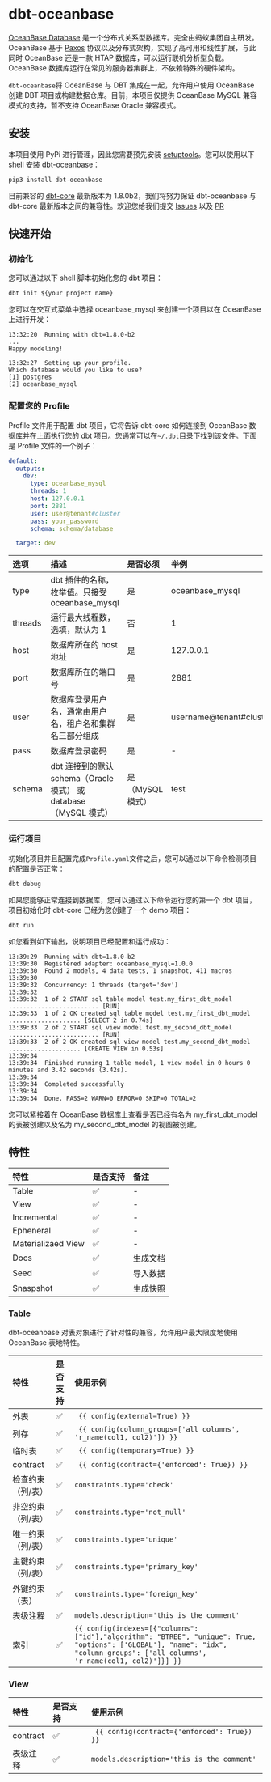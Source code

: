 # dbt-oceanbase

[OceanBase Database](https://github.com/oceanbase/oceanbase) 是一个分布式关系型数据库。完全由蚂蚁集团自主研发。OceanBase 基于 [Paxos](https://lamport.azurewebsites.net/pubs/lamport-paxos.pdf) 协议以及分布式架构，实现了高可用和线性扩展，与此同时 OceanBase 还是一款 HTAP 数据库，可以运行联机分析型负载。OceanBase 数据库运行在常见的服务器集群上，不依赖特殊的硬件架构。

`dbt-oceanbase`将 OceanBase 与 DBT 集成在一起，允许用户使用 OceanBase 创建 DBT 项目或构建数据仓库。目前，本项目仅提供 OceanBase MySQL 兼容模式的支持，暂不支持 OceanBase Oracle 兼容模式。

## 安装

本项目使用 PyPi 进行管理，因此您需要预先安装 [setuptools](https://pypi.org/project/setuptools/)。您可以使用以下 shell 安装 dbt-oceanbase：
```shell
pip3 install dbt-oceanbase
```
目前兼容的 [dbt-core](https://github.com/dbt-labs/dbt-core) 最新版本为 1.8.0b2，我们将努力保证 dbt-oceanbase 与 dbt-core 最新版本之间的兼容性。欢迎您给我们提交 [Issues](https://github.com/oceanbase/dbt-oceanbase/issues) 以及 [PR](https://github.com/oceanbase/dbt-oceanbase/pulls)

## 快速开始

### 初始化

您可以通过以下 shell 脚本初始化您的 dbt 项目：

```shell
dbt init ${your project name}
```
您可以在交互式菜单中选择 oceanbase_mysql 来创建一个项目以在 OceanBase 上进行开发：
```shell
13:32:20  Running with dbt=1.8.0-b2
...
Happy modeling!

13:32:27  Setting up your profile.
Which database would you like to use?
[1] postgres
[2] oceanbase_mysql
```

### 配置您的 Profile

Profile 文件用于配置 dbt 项目，它将告诉 dbt-core 如何连接到 OceanBase 数据库并在上面执行您的 dbt 项目。您通常可以在`~/.dbt`目录下找到该文件。下面是 Profile 文件的一个例子：
```yaml
default:
  outputs:
    dev:
      type: oceanbase_mysql
      threads: 1
      host: 127.0.0.1
      port: 2881
      user: user@tenant#cluster
      pass: your_password
      schema: schema/database

  target: dev
```

| 选项      | 描述                                                  | 是否必须        | 举例                      |
|:--------|:----------------------------------------------------|:------------|:------------------------|
| type    | dbt 插件的名称，枚举值。只接受 oceanbase_mysql                   | 是           | oceanbase_mysql         |
| threads | 运行最大线程数，选填，默认为 1                                    | 否           | 1                       |
| host    | 数据库所在的 host 地址                                      | 是           | 127.0.0.1               |
| port    | 数据库所在的端口号                                           | 是           | 2881                    |
| user    | 数据库登录用户名，通常由用户名，租户名和集群名三部分组成                        | 是           | username@tenant#cluster |
| pass    | 数据库登录密码                                             | 是           | -                       |
| schema  | dbt 连接到的默认 schema（Oracle 模式） 或 database（MySQL 模式）   | 是（MySQL 模式） | test                    |

### 运行项目

初始化项目并且配置完成`Profile.yaml`文件之后，您可以通过以下命令检测项目的配置是否正常：
```shell
dbt debug
```
如果您能够正常连接到数据库，您可以通过以下命令运行您的第一个 dbt 项目，项目初始化时 dbt-core 已经为您创建了一个 demo 项目：

```shell
dbt run
```
如您看到如下输出，说明项目已经配置和运行成功：
```shell
13:39:29  Running with dbt=1.8.0-b2
13:39:30  Registered adapter: oceanbase_mysql=1.0.0
13:39:30  Found 2 models, 4 data tests, 1 snapshot, 411 macros
13:39:30  
13:39:32  Concurrency: 1 threads (target='dev')
13:39:32  
13:39:32  1 of 2 START sql table model test.my_first_dbt_model ......................... [RUN]
13:39:33  1 of 2 OK created sql table model test.my_first_dbt_model .................... [SELECT 2 in 0.74s]
13:39:33  2 of 2 START sql view model test.my_second_dbt_model ......................... [RUN]
13:39:33  2 of 2 OK created sql view model test.my_second_dbt_model .................... [CREATE VIEW in 0.53s]
13:39:34  
13:39:34  Finished running 1 table model, 1 view model in 0 hours 0 minutes and 3.42 seconds (3.42s).
13:39:34  
13:39:34  Completed successfully
13:39:34  
13:39:34  Done. PASS=2 WARN=0 ERROR=0 SKIP=0 TOTAL=2
```
您可以紧接着在 OceanBase 数据库上查看是否已经有名为 my_first_dbt_model 的表被创建以及名为 my_second_dbt_model 的视图被创建。

## 特性
| 特性                 | 是否支持 | 备注   |
|:-------------------|:-----|:-----|
| Table              | ✅    | -    |
| View               | ✅    | -    |
| Incremental        | ✅    | -    |
| Epheneral          |✅| -    |
| Materializaed View |✅| -    |
| Docs               |✅| 生成文档 |
| Seed               |✅| 导入数据 |
| Snaspshot          |✅| 生成快照 |

### Table

dbt-oceanbase 对表对象进行了针对性的兼容，允许用户最大限度地使用 OceanBase 表地特性。

| 特性        |是否支持| 使用示例                                                                                                                                                                            |
|:----------|:----|:--------------------------------------------------------------------------------------------------------------------------------------------------------------------------------|
| 外表        | ✅ | ` {{ config(external=True) }}`                                                                                                                                                  |
| 列存        | ✅ | ` {{ config(column_groups=['all columns', 'r_name(col1, col2)']) }}`                                                                                                            |
| 临时表       | ✅ | ` {{ config(temporary=True) }}`                                                                                                                                                 |
| contract  | ✅ | ` {{ config(contract={'enforced': True}) }}`                                                                                                                                    |
| 检查约束（列/表） | ✅ | `constraints.type='check'`                                                                                                                                                      |
| 非空约束（列/表） | ✅ | `constraints.type='not_null'`                                                                                                                                                   |
| 唯一约束（列/表） | ✅ | `constraints.type='unique'`                                                                                                                                                     |
| 主键约束（列/表） | ✅ | `constraints.type='primary_key'`                                                                                                                                                |
| 外键约束（表）   | ✅ | `constraints.type='foreign_key'`                                                                                                                                                |
| 表级注释      | ✅ | `models.description='this is the comment'`                                                                                                                                      |
| 索引        | ✅ | `{{ config(indexes=[{"columns": ["id"],"algorithm": "BTREE", "unique": True, "options": ['GLOBAL'], "name": "idx", "column_groups": ['all columns', 'r_name(col1, col2)']}] }}` |

### View

| 特性        |是否支持| 使用示例                                                                                                                                                                            |
|:----------|:----|:--------------------------------------------------------------------------------------------------------------------------------------------------------------------------------|
| contract  | ✅ | ` {{ config(contract={'enforced': True}) }}`                                                                                                                                    |
| 表级注释      | ✅ | `models.description='this is the comment'`                                                                                                                                      |
